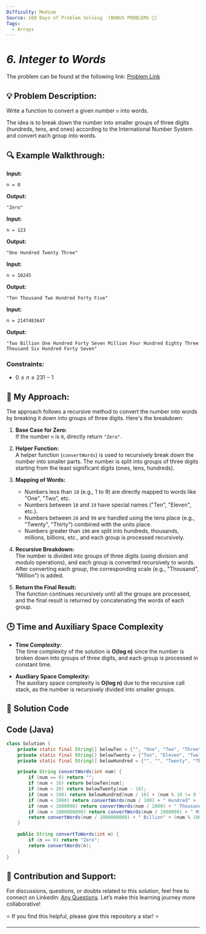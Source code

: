 ```yaml
---
Difficulty: Medium
Source: 160 Days of Problem Solving  (BONUS PROBLEMS 🎁)
Tags:
  - Arrays
---
```


#  _6. Integer to Words_ 

The problem can be found at the following link: [Problem Link](https://www.geeksforgeeks.org/batch/gfg-160-problems/track/string-bonus-problems/problem/number-to-words0335)

## 💡 **Problem Description:**

Write a function to convert a given number `n` into words.

The idea is to break down the number into smaller groups of three digits (hundreds, tens, and ones) according to the International Number System and convert each group into words.

## 🔍 Example Walkthrough:

**Input:**

```
n = 0
```

**Output:**

```
"Zero"
```

**Input:**

```
n = 123
```

**Output:**

```
"One Hundred Twenty Three"
```

**Input:**

```
n = 10245
```

**Output:**

```
"Ten Thousand Two Hundred Forty Five"
```

**Input:**

```
n = 2147483647
```

**Output:**

```
"Two Billion One Hundred Forty Seven Million Four Hundred Eighty Three Thousand Six Hundred Forty Seven"
```

### Constraints:

- $0 ≤ n ≤ 231 - 1$

## 🎯 **My Approach:**

The approach follows a recursive method to convert the number into words by breaking it down into groups of three digits. Here's the breakdown:

1. **Base Case for Zero:**  
   If the number `n` is `0`, directly return `"Zero"`.

2. **Helper Function:**  
   A helper function (`convertWords`) is used to recursively break down the number into smaller parts. The number is split into groups of three digits starting from the least significant digits (ones, tens, hundreds).

3. **Mapping of Words:**

   - Numbers less than `10` (e.g., 1 to 9) are directly mapped to words like "One", "Two", etc.
   - Numbers between `10` and `19` have special names ("Ten", "Eleven", etc.).
   - Numbers between `20` and `99` are handled using the tens place (e.g., "Twenty", "Thirty") combined with the units place.
   - Numbers greater than `100` are split into hundreds, thousands, millions, billions, etc., and each group is processed recursively.

4. **Recursive Breakdown:**  
   The number is divided into groups of three digits (using division and modulo operations), and each group is converted recursively to words. After converting each group, the corresponding scale (e.g., "Thousand", "Million") is added.

5. **Return the Final Result:**  
   The function continues recursively until all the groups are processed, and the final result is returned by concatenating the words of each group.

## 🕒 **Time and Auxiliary Space Complexity**

- **Time Complexity:**  
   The time complexity of the solution is **O(log n)** since the number is broken down into groups of three digits, and each group is processed in constant time.

- **Auxiliary Space Complexity:**  
   The auxiliary space complexity is **O(log n)** due to the recursive call stack, as the number is recursively divided into smaller groups.

## 📝 **Solution Code**
## Code (Java)

```java
class Solution {
    private static final String[] belowTen = {"", "One", "Two", "Three", "Four", "Five", "Six", "Seven", "Eight", "Nine"};
    private static final String[] belowTwenty = {"Ten", "Eleven", "Twelve", "Thirteen", "Fourteen", "Fifteen", "Sixteen", "Seventeen", "Eighteen", "Nineteen"};
    private static final String[] belowHundred = {"", "", "Twenty", "Thirty", "Forty", "Fifty", "Sixty", "Seventy", "Eighty", "Ninety"};

    private String convertWords(int num) {
        if (num == 0) return "";
        if (num < 10) return belowTen[num];
        if (num < 20) return belowTwenty[num - 10];
        if (num < 100) return belowHundred[num / 10] + (num % 10 != 0 ? " " + convertWords(num % 10) : "");
        if (num < 1000) return convertWords(num / 100) + " Hundred" + (num % 100 != 0 ? " " + convertWords(num % 100) : "");
        if (num < 1000000) return convertWords(num / 1000) + " Thousand" + (num % 1000 != 0 ? " " + convertWords(num % 1000) : "");
        if (num < 1000000000) return convertWords(num / 1000000) + " Million" + (num % 1000000 != 0 ? " " + convertWords(num % 1000000) : "");
        return convertWords(num / 1000000000) + " Billion" + (num % 1000000000 != 0 ? " " + convertWords(num % 1000000000) : "");
    }

    public String convertToWords(int n) {
        if (n == 0) return "Zero";
        return convertWords(n);
    }
}
```
## 🎯 Contribution and Support:

For discussions, questions, or doubts related to this solution, feel free to connect on LinkedIn: [Any Questions](https://www.linkedin.com/in/sanjana-yadav007). Let’s make this learning journey more collaborative!

⭐ If you find this helpful, please give this repository a star! ⭐

---
